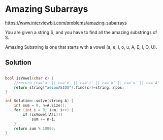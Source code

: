 # Amazing Subarrays

https://www.interviewbit.com/problems/amazing-subarrays



You are given a string S, and you have to find all the amazing substrings of S.

Amazing Substring is one that starts with a vowel (a, e, i, o, u, A, E, I, O, U).

## Solution

```cpp

bool isVowel(char c) {
    //return (c=='a' || c=='e' || c=='i' || c=='o' || c=='u' || c=='A' || c=='E' || c=='I' || c=='O' || c=='U');
    return string("aeiouAEIOU").find(c)!=string::npos;
}

int Solution::solve(string A) {
    int sum = 0, n=A.size();
    for (int i = 0; i<n; i++) {
        if (isVowel(A[i]))
            sum += n-i;
    }
    return sum % 10003;
}
```